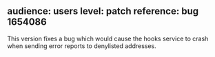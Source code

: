 audience: users
level: patch
reference: bug 1654086
---
This version fixes a bug which would cause the hooks service to crash when sending error reports to denylisted addresses.
